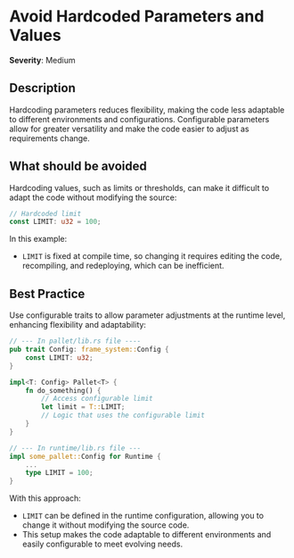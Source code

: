 # Avoid Hardcoded Parameters and Values

**Severity**: Medium

## Description

Hardcoding parameters reduces flexibility, making the code less adaptable to different environments and configurations.
Configurable parameters allow for greater versatility and make the code easier to adjust as requirements change.

## What should be avoided

Hardcoding values, such as limits or thresholds, can make it difficult to adapt the code without modifying the source:

```rust
// Hardcoded limit
const LIMIT: u32 = 100;
```

In this example:

- `LIMIT` is fixed at compile time, so changing it requires editing the code, recompiling, and redeploying, which can be
  inefficient.

## Best Practice

Use configurable traits to allow parameter adjustments at the runtime level, enhancing flexibility and adaptability:

```rust
// --- In pallet/lib.rs file ----
pub trait Config: frame_system::Config {
    const LIMIT: u32;
}

impl<T: Config> Pallet<T> {
    fn do_something() {
        // Access configurable limit
        let limit = T::LIMIT;
        // Logic that uses the configurable limit
    }
}

// --- In runtime/lib.rs file ---
impl some_pallet::Config for Runtime {
    ...
    type LIMIT = 100;
}
```

With this approach:

- `LIMIT` can be defined in the runtime configuration, allowing you to change it without modifying the source code.
- This setup makes the code adaptable to different environments and easily configurable to meet evolving needs.
